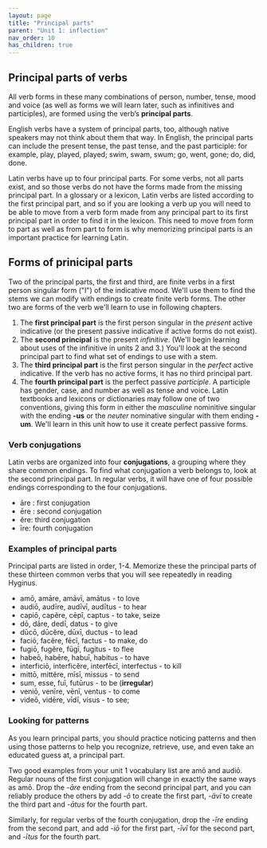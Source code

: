 ```yaml
---
layout: page
title: "Principal parts"
parent: "Unit 1: inflection"
nav_order: 10
has_children: true
---
```


## Principal parts of verbs

All verb forms in these many combinations of person, number, tense, mood and voice (as well as forms we will learn later, such as infinitives and participles), are formed using the verb’s **principal parts**.

English verbs have a system of principal parts, too, although native speakers may not think about them that way. In English, the principal parts can include the present tense, the past tense, and the past participle: for example, play, played, played; swim, swam, swum; go, went, gone; do, did, done.

Latin verbs have up to four principal parts. For some verbs, not all parts exist, and so those verbs do not have the forms made from the missing principal part. 
In a glossary or a lexicon, Latin verbs are listed according to the first principal part, and so if you are looking a verb up you will need to be able to move from a verb form made from any principal part to its first principal part in order to find it in the lexicon. This need to move from form to part as well as from part to form is why memorizing principal parts is an important practice for learning Latin.



## Forms of prinicipal parts

Two of the principal parts, the first and third, are finite verbs in a first person singular form ("I") of the indicative mood.  We'll use them to find the stems we can modify with endings to create  finite verb forms.  The other two are forms of the verb we'll learn to use in following chapters.

1. The **first principal part** is the first person singular in the *present* active indicative (or the present passive indicative if active forms do not exist).
2. The **second principal** is the present *infinitive*.  (We'll begin learning about uses of the infinitive in units 2 and 3.) You'll look at the second principal part to find what set of endings to use with a stem.
3. The **third principal part** is the first person singular in the *perfect* active indicative.  If the verb has no active forms, it has no third principal part.
3. The **fourth principal part** is the perfect passive *participle*. A participle has gender, case, and number as well as tense and voice. Latin textbooks and lexicons or dictionaries may follow one of two conventions, giving this form in either the *masculine* nominitive singular with the ending **-us** or the *neuter* nominative singular with them ending **-um**. We'll learn in this unit how to use it create perfect passive forms.


### Verb conjugations

Latin verbs are organized into four **conjugations**, a grouping where they share common endings.  To find what conjugation a verb belongs to, look at the second principal part.  In regular verbs, it will have one of four possible endings corresponding to the four conjugations.

- āre : first conjugation
- ēre : second conjugation
- ĕre: third conjugation
- īre: fourth conjugation



### Examples of principal parts

Principal parts are listed in order, 1-4. Memorize these the principal parts of these thirteen common verbs that you will see repeatedly in reading Hyginus.

- amō, amāre, amāvī, amātus - to love
- audiō, audīre, audīvī, audītus - to hear
- capiō, capĕre, cēpī, captus - to take, seize
- dō, dāre, dedī, datus - to give
- dūcō, dūcĕre, dūxī, ductus - to lead
- faciō, facĕre, fēcī, factus - to make, do
- fugiō, fugĕre, fūgī, fugitus - to flee
- habeō, habēre, habuī, habitus - to have
- interficiō, interficĕre, interfēcī, interfectus - to kill
- mittō, mittĕre, mīsī, missus - to send
- sum, esse, fuī, futūrus - to be (**irregular**)
- veniō, venīre, vēnī, ventus - to come
- videō, vidēre, vīdī, visus - to see; 


### Looking for patterns

As you learn principal parts, you should practice noticing patterns and then using those patterns to help you recognize, retrieve, use, and even take an educated guess at, a principal part. 

Two good examples from your unit 1 vocabulary list are amō and audiō.  Regular nouns of the first conjugation will change in exactly the same ways as amō. Drop the *-āre* ending from the second principal part, and you can reliably produce the others by add *-ō* to create the first part, *-āvī* to create the third part and *-ātus* for the fourth part.

Similarly, for regular verbs of the fourth conjugation, drop the *-īre* ending from the second part, and add *-iō* for the first part, *-īvī* for the second part, and *-ītus*  for the fourth part.
